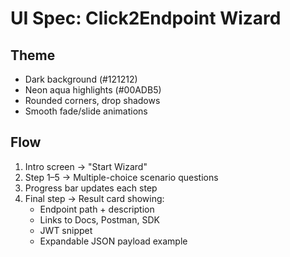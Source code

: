 # UI Spec: Click2Endpoint Wizard

## Theme
- Dark background (#121212)
- Neon aqua highlights (#00ADB5)
- Rounded corners, drop shadows
- Smooth fade/slide animations

## Flow
1. Intro screen → "Start Wizard"
2. Step 1–5 → Multiple-choice scenario questions
3. Progress bar updates each step
4. Final step → Result card showing:
   - Endpoint path + description
   - Links to Docs, Postman, SDK
   - JWT snippet
   - Expandable JSON payload example
